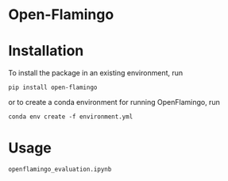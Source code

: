 # Open-Flamingo

# Installation

To install the package in an existing environment, run
```
pip install open-flamingo
```

or to create a conda environment for running OpenFlamingo, run
```
conda env create -f environment.yml
```


# Usage
```
openflamingo_evaluation.ipynb
```
